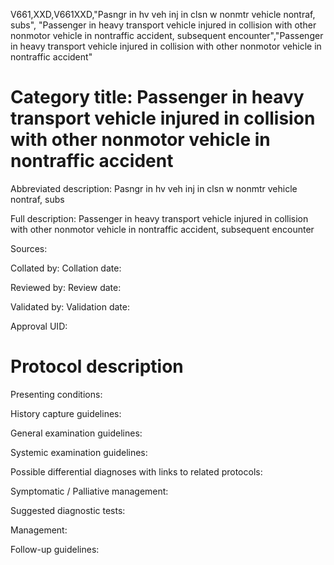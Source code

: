 V661,XXD,V661XXD,"Pasngr in hv veh inj in clsn w nonmtr vehicle nontraf, subs", "Passenger in heavy transport vehicle injured in collision with other nonmotor vehicle in nontraffic accident, subsequent encounter","Passenger in heavy transport vehicle injured in collision with other nonmotor vehicle in nontraffic accident"
# Category title: Passenger in heavy transport vehicle injured in collision with other nonmotor vehicle in nontraffic accident

Abbreviated description: Pasngr in hv veh inj in clsn w nonmtr vehicle nontraf, subs

Full description: Passenger in heavy transport vehicle injured in collision with other nonmotor vehicle in nontraffic accident, subsequent encounter

Sources:

Collated by:
Collation date:

Reviewed by:
Review date:

Validated by:
Validation date:

Approval UID:

# Protocol description

Presenting conditions:

History capture guidelines:

General examination guidelines:

Systemic examination guidelines:

Possible differential diagnoses with links to related protocols:

Symptomatic / Palliative management:

Suggested diagnostic tests:

Management:

Follow-up guidelines:
